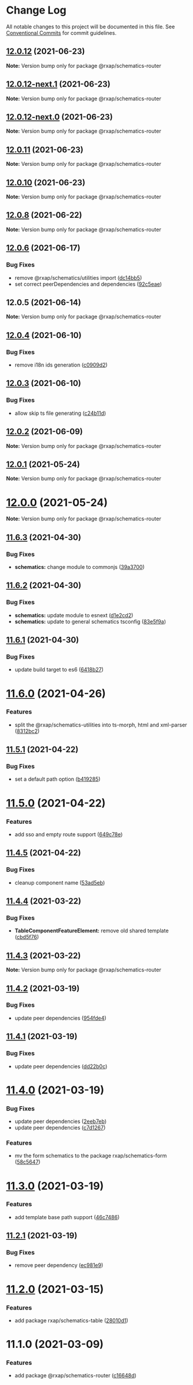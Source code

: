 # Change Log

All notable changes to this project will be documented in this file.
See [Conventional Commits](https://conventionalcommits.org) for commit guidelines.

## [12.0.12](https://gitlab.com/rxap/schematics/compare/@rxap/schematics-router@12.0.11...@rxap/schematics-router@12.0.12) (2021-06-23)

**Note:** Version bump only for package @rxap/schematics-router





## [12.0.12-next.1](https://gitlab.com/rxap/schematics/compare/@rxap/schematics-router@12.0.12-next.0...@rxap/schematics-router@12.0.12-next.1) (2021-06-23)

**Note:** Version bump only for package @rxap/schematics-router





## [12.0.12-next.0](https://gitlab.com/rxap/schematics/compare/@rxap/schematics-router@12.0.11...@rxap/schematics-router@12.0.12-next.0) (2021-06-23)

**Note:** Version bump only for package @rxap/schematics-router





## [12.0.11](https://gitlab.com/rxap/schematics/compare/@rxap/schematics-router@12.0.10...@rxap/schematics-router@12.0.11) (2021-06-23)

**Note:** Version bump only for package @rxap/schematics-router





## [12.0.10](https://gitlab.com/rxap/schematics/compare/@rxap/schematics-router@12.0.8...@rxap/schematics-router@12.0.10) (2021-06-23)

**Note:** Version bump only for package @rxap/schematics-router





## [12.0.8](https://gitlab.com/rxap/schematics/compare/@rxap/schematics-router@12.0.6...@rxap/schematics-router@12.0.8) (2021-06-22)

**Note:** Version bump only for package @rxap/schematics-router





## [12.0.6](https://gitlab.com/rxap/packages/compare/@rxap/schematics-router@12.0.5...@rxap/schematics-router@12.0.6) (2021-06-17)


### Bug Fixes

* remove @rxap/schematics/utilities import ([dc14bb5](https://gitlab.com/rxap/packages/commit/dc14bb58e150a82f9b32f99a97ecf8af0fde3421))
* set correct peerDependencies and dependencies ([92c5eae](https://gitlab.com/rxap/packages/commit/92c5eae7eb84c65381ed005da1900ce5f0ce80a3))





## 12.0.5 (2021-06-14)

**Note:** Version bump only for package @rxap/schematics-router





## [12.0.4](https://gitlab.com/rxap/packages/compare/@rxap/schematics-router@12.0.3...@rxap/schematics-router@12.0.4) (2021-06-10)


### Bug Fixes

* remove i18n ids generation ([c0909d2](https://gitlab.com/rxap/packages/commit/c0909d2ba1eb2259f781cf3d55b0bd09211f9d68))





## [12.0.3](https://gitlab.com/rxap/packages/compare/@rxap/schematics-router@12.0.2...@rxap/schematics-router@12.0.3) (2021-06-10)


### Bug Fixes

* allow skip ts file generating ([c24b11d](https://gitlab.com/rxap/packages/commit/c24b11da77d35df21f673ed25b8a5d076968f2bb))





## [12.0.2](https://gitlab.com/rxap/packages/compare/@rxap/schematics-router@11.6.4...@rxap/schematics-router@12.0.2) (2021-06-09)

**Note:** Version bump only for package @rxap/schematics-router





## [12.0.1](https://gitlab.com/rxap/packages/compare/@rxap/schematics-router@12.0.0...@rxap/schematics-router@12.0.1) (2021-05-24)

**Note:** Version bump only for package @rxap/schematics-router





# [12.0.0](https://gitlab.com/rxap/packages/compare/@rxap/schematics-router@11.6.3...@rxap/schematics-router@12.0.0) (2021-05-24)

**Note:** Version bump only for package @rxap/schematics-router





## [11.6.3](https://gitlab.com/rxap/packages/compare/@rxap/schematics-router@11.6.2...@rxap/schematics-router@11.6.3) (2021-04-30)


### Bug Fixes

* **schematics:** change module to commonjs ([39a3700](https://gitlab.com/rxap/packages/commit/39a3700a1d1194a81fb9e7944288984f64b46b88))





## [11.6.2](https://gitlab.com/rxap/packages/compare/@rxap/schematics-router@11.6.1...@rxap/schematics-router@11.6.2) (2021-04-30)


### Bug Fixes

* **schematics:** update module to esnext ([d1e2cd2](https://gitlab.com/rxap/packages/commit/d1e2cd252f3866471935131187b3acaefe2cca82))
* **schematics:** update to general schematics tsconfig ([83e5f9a](https://gitlab.com/rxap/packages/commit/83e5f9a0cf1810686a503425d87a5e4ae30b8c84))




## [11.6.1](https://gitlab.com/rxap/packages/compare/@rxap/schematics-router@11.6.0...@rxap/schematics-router@11.6.1) (2021-04-30)


### Bug Fixes

* update build target to es6 ([6418b27](https://gitlab.com/rxap/packages/commit/6418b27af301db0c794bb584504d786ad20cfe8c))





# [11.6.0](https://gitlab.com/rxap/packages/compare/@rxap/schematics-router@11.5.1...@rxap/schematics-router@11.6.0) (2021-04-26)


### Features

* split the @rxap/schematics-utilities into ts-morph, html and xml-parser ([8312bc2](https://gitlab.com/rxap/packages/commit/8312bc2c11d1b15e57185726b62d3b80acf135f9))





## [11.5.1](https://gitlab.com/rxap/packages/compare/@rxap/schematics-router@11.5.0...@rxap/schematics-router@11.5.1) (2021-04-22)


### Bug Fixes

* set a default path option ([b419285](https://gitlab.com/rxap/packages/commit/b4192853c7630bc0d9bc2ff04b1d6aca3adc5169))





# [11.5.0](https://gitlab.com/rxap/packages/compare/@rxap/schematics-router@11.4.5...@rxap/schematics-router@11.5.0) (2021-04-22)


### Features

* add sso and empty route support ([649c78e](https://gitlab.com/rxap/packages/commit/649c78edecfa399218e54f693be49703b715e91c))





## [11.4.5](https://gitlab.com/rxap/packages/compare/@rxap/schematics-router@11.4.4...@rxap/schematics-router@11.4.5) (2021-04-22)


### Bug Fixes

* cleanup component name ([53ad5eb](https://gitlab.com/rxap/packages/commit/53ad5ebfa2a8f9273f9b3ab2d89e70d619e8c146))





## [11.4.4](https://gitlab.com/rxap/packages/compare/@rxap/schematics-router@11.4.3...@rxap/schematics-router@11.4.4) (2021-03-22)


### Bug Fixes

* **TableComponentFeatureElement:** remove old shared template ([cbd5f76](https://gitlab.com/rxap/packages/commit/cbd5f7601740d79d4c1d5395eb747e5b5b8ccc9c))





## [11.4.3](https://gitlab.com/rxap/packages/compare/@rxap/schematics-router@11.4.2...@rxap/schematics-router@11.4.3) (2021-03-22)

**Note:** Version bump only for package @rxap/schematics-router





## [11.4.2](https://gitlab.com/rxap/packages/compare/@rxap/schematics-router@11.4.1...@rxap/schematics-router@11.4.2) (2021-03-19)


### Bug Fixes

* update peer dependencies ([954fde4](https://gitlab.com/rxap/packages/commit/954fde47836ff0c1f25a77c33ff871ddc7685b6c))





## [11.4.1](https://gitlab.com/rxap/packages/compare/@rxap/schematics-router@11.4.0...@rxap/schematics-router@11.4.1) (2021-03-19)


### Bug Fixes

* update peer dependencies ([dd22b0c](https://gitlab.com/rxap/packages/commit/dd22b0ce053bc266c7aea659a2faf3be39f424e7))





# [11.4.0](https://gitlab.com/rxap/packages/compare/@rxap/schematics-router@11.3.0...@rxap/schematics-router@11.4.0) (2021-03-19)


### Bug Fixes

* update peer dependencies ([2eeb7eb](https://gitlab.com/rxap/packages/commit/2eeb7eb85eedd6d610e855dc1724c7153cf01fd0))
* update peer dependencies ([c7d1267](https://gitlab.com/rxap/packages/commit/c7d12671f3efc198985cddee92caa2558e74b023))


### Features

* mv the form schematics to the package rxap/schematics-form ([58c5647](https://gitlab.com/rxap/packages/commit/58c5647b924b463e4dad38e4f26218dc6982515d))





# [11.3.0](https://gitlab.com/rxap/packages/compare/@rxap/schematics-router@11.2.1...@rxap/schematics-router@11.3.0) (2021-03-19)


### Features

* add template base path support ([46c7486](https://gitlab.com/rxap/packages/commit/46c74866397d1e1c963c8ced70a6a0f83ee82c5a))





## [11.2.1](https://gitlab.com/rxap/packages/compare/@rxap/schematics-router@11.2.0...@rxap/schematics-router@11.2.1) (2021-03-19)


### Bug Fixes

* remove peer dependency ([ec981e9](https://gitlab.com/rxap/packages/commit/ec981e981fd897dde0116d05a749e431300803d1))





# [11.2.0](https://gitlab.com/rxap/packages/compare/@rxap/schematics-router@11.1.0...@rxap/schematics-router@11.2.0) (2021-03-15)


### Features

* add package rxap/schematics-table ([28010d1](https://gitlab.com/rxap/packages/commit/28010d17e235d404c7e37ebc816cc7b9d9b3fa7f))





# 11.1.0 (2021-03-09)


### Features

* add package @rxap/schematics-router ([c16648d](https://gitlab.com/rxap/packages/commit/c16648dea5d761f4b752ed732b5cd1b600e9fb63))
